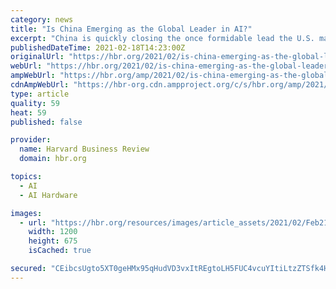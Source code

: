 ```yaml
---
category: news
title: "Is China Emerging as the Global Leader in AI?"
excerpt: "China is quickly closing the once formidable lead the U.S. maintained on AI research. Chinese researchers now publish more papers on AI and secure more patents than U.S. researchers do. The country seems poised to become a leader in AI-empowered businesses,"
publishedDateTime: 2021-02-18T14:23:00Z
originalUrl: "https://hbr.org/2021/02/is-china-emerging-as-the-global-leader-in-ai?ab=hero-subleft-3"
webUrl: "https://hbr.org/2021/02/is-china-emerging-as-the-global-leader-in-ai?ab=hero-subleft-3"
ampWebUrl: "https://hbr.org/amp/2021/02/is-china-emerging-as-the-global-leader-in-ai"
cdnAmpWebUrl: "https://hbr-org.cdn.ampproject.org/c/s/hbr.org/amp/2021/02/is-china-emerging-as-the-global-leader-in-ai"
type: article
quality: 59
heat: 59
published: false

provider:
  name: Harvard Business Review
  domain: hbr.org

topics:
  - AI
  - AI Hardware

images:
  - url: "https://hbr.org/resources/images/article_assets/2021/02/Feb21_18_956056544.jpg"
    width: 1200
    height: 675
    isCached: true

secured: "CEibcsUgto5XT0geHMx95qHudVD3vxItREgtoLH5FUC4vcuYItiLtzZTSfk4HerR1h7oY2jkJa5rWtezu7Vfi8JHwclEtZdNc0OY+4yFhSXiTR1ED07qtStto4QN/cthqsohpqfeX0Ae2pddCoHQXO2BghgoZIKdtdueg7MpY2o0h+zXF0LJVSJ/0yODSK2GtEL6DGQecWKBs0PJLpM/4tRyUTBSIAAB2t2H6sYJqNM0hQfPB9DH0r7012/hrwpEBmGpbgv1+9M/K4/p35Nt+tphdbNUa9i1ryUO8cRt0ByUN9SRLShFvo7pZszjEB7rGPLvxrH6bvOwBsKtIyZorEQ4+BCJbJLs3MPwTPemLSY=;mtnnp8/fMzW9VRrbj8lRdQ=="
---
```


